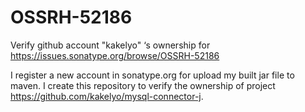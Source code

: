 # OSSRH-52186
Verify github account "kakelyo" ‘s ownership for https://issues.sonatype.org/browse/OSSRH-52186

I register a new account in sonatype.org for upload my built jar file to maven. I create this repository to verify the ownership of project https://github.com/kakelyo/mysql-connector-j. 
